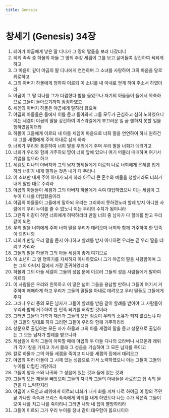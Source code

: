 ```yaml
---
title: Genesis
---
```


# 창세기 (Genesis) 34장
1. 레아가 야곱에게 낳은 딸 디나가 그 땅의 딸들을 보러 나갔더니
1. 히위 족속 중 하몰의 아들 그 땅의 추장 세겜이 그를 보고 끌어들여 강간하여 욕되게 하고
1. 그 마음이 깊이 야곱의 딸 디나에게 연연하며 그 소녀를 사랑하여 그의 마음을 말로 위로하고
1. 그의 아버지 하몰에게 청하여 이르되 이 소녀를 내 아내로 얻게 하여 주소서 하였더라
1. 야곱이 그 딸 디나를 그가 더럽혔다 함을 들었으나 자기의 아들들이 들에서 목축하므로 그들이 돌아오기까지 잠잠하였고
1. 세겜의 아버지 하몰은 야곱에게 말하러 왔으며
1. 야곱의 아들들은 들에서 이를 듣고 돌아와서 그들 모두가 근심하고 심히 노하였으니 이는 세겜이 야곱의 딸을 강간하여 이스라엘에게 부끄러운 일 곧 행하지 못할 일을 행하였음이더라
1. 하몰이 그들에게 이르되 내 아들 세겜이 마음으로 너희 딸을 연연하여 하니 원하건대 그를 세겜에게 주어 아내로 삼게 하라
1. 너희가 우리와 통혼하여 너희 딸을 우리에게 주며 우리 딸을 너희가 데려가고
1. 너희가 우리와 함께 거주하되 땅이 너희 앞에 있으니 여기 머물러 매매하며 여기서 기업을 얻으라 하고
1. 세겜도 디나의 아버지와 그의 남자 형제들에게 이르되 나로 너희에게 은혜를 입게 하라 너희가 내게 말하는 것은 내가 다 주리니
1. 이 소녀만 내게 주어 아내가 되게 하라 아무리 큰 혼수와 예물을 청할지라도 너희가 내게 말한 대로 주리라
1. 야곱의 아들들이 세겜과 그의 아버지 하몰에게 속여 대답하였으니 이는 세겜이 그 누이 디나를 더럽혔음이라
1. 야곱의 아들들이 그들에게 말하되 우리는 그리하지 못하겠노라 할례 받지 아니한 사람에게 우리 누이를 줄 수 없노니 이는 우리의 수치가 됨이니라
1. 그런즉 이같이 하면 너희에게 허락하리라 만일 너희 중 남자가 다 할례를 받고 우리 같이 되면
1. 우리 딸을 너희에게 주며 너희 딸을 우리가 데려오며 너희와 함께 거주하여 한 민족이 되려니와
1. 너희가 만일 우리 말을 듣지 아니하고 할례를 받지 아니하면 우리는 곧 우리 딸을 데리고 가리라
1. 그들의 말을 하몰과 그의 아들 세겜이 좋게 여기므로
1. 이 소년이 그 일 행하기를 지체하지 아니하였으니 그가 야곱의 딸을 사랑함이며 그는 그의 아버지 집에서 가장 존귀하였더라
1. 하몰과 그의 아들 세겜이 그들의 성읍 문에 이르러 그들의 성읍 사람들에게 말하여 이르되
1. 이 사람들은 우리와 친목하고 이 땅은 넓어 그들을 용납할 만하니 그들이 여기서 거주하며 매매하게 하고 우리가 그들의 딸들을 아내로 데려오고 우리 딸들도 그들에게 주자
1. 그러나 우리 중의 모든 남자가 그들이 할례를 받음 같이 할례를 받아야 그 사람들이 우리와 함께 거주하여 한 민족 되기를 허락할 것이라
1. 그러면 그들의 가축과 재산과 그들의 모든 짐승이 우리의 소유가 되지 않겠느냐 다만 그들의 말대로 하자 그러면 그들이 우리와 함께 거주하리라
1. 성문으로 출입하는 모든 자가 하몰과 그의 아들 세겜의 말을 듣고 성문으로 출입하는 그 모든 남자가 할례를 받으니라
1. 제삼일에 아직 그들이 아파할 때에 야곱의 두 아들 디나의 오라버니 시므온과 레위가 각기 칼을 가지고 가서 몰래 그 성읍을 기습하여 그 모든 남자를 죽이고
1. 칼로 하몰과 그의 아들 세겜을 죽이고 디나를 세겜의 집에서 데려오고
1. 야곱의 여러 아들이 그 시체 있는 성읍으로 가서 노략하였으니 이는 그들이 그들의 누이를 더럽힌 까닭이라
1. 그들이 양과 소와 나귀와 그 성읍에 있는 것과 들에 있는 것과
1. 그들의 모든 재물을 빼앗으며 그들의 자녀와 그들의 아내들을 사로잡고 집 속의 물건을 다 노략한지라
1. 야곱이 시므온과 레위에게 이르되 너희가 내게 화를 끼쳐 나로 하여금 이 땅의 주민 곧 가나안 족속과 브리스 족속에게 악취를 내게 하였도다 나는 수가 적은즉 그들이 모여 나를 치고 나를 죽이리니 그러면 나와 내 집이 멸망하리라
1. 그들이 이르되 그가 우리 누이를 창녀 같이 대우함이 옳으니이까